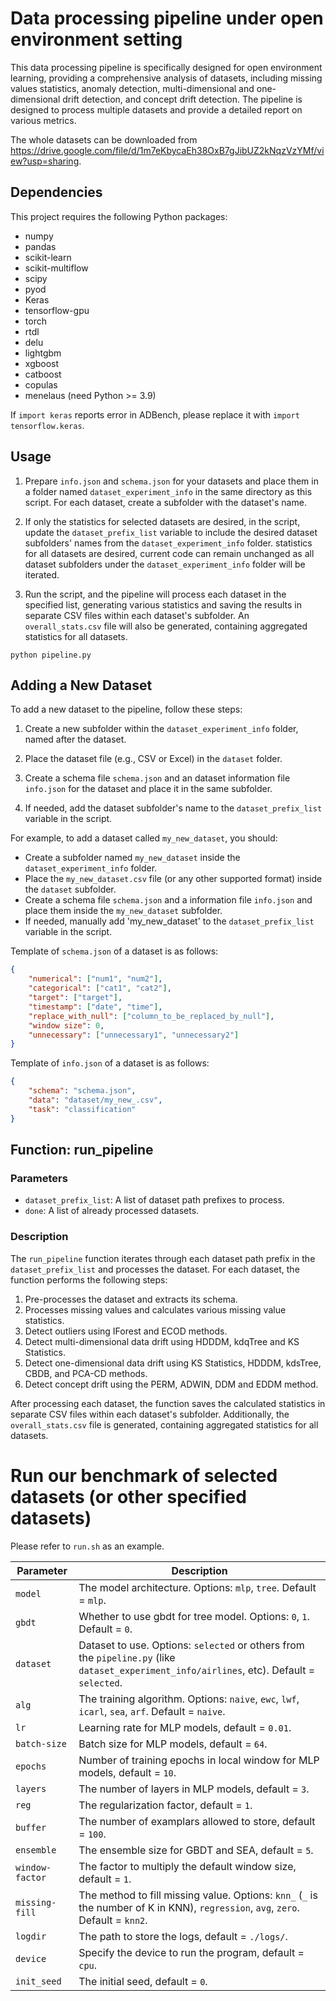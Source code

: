 # Data processing pipeline under open environment setting

This data processing pipeline is specifically designed for open environment learning, providing a comprehensive analysis of datasets, including missing values statistics, anomaly detection, multi-dimensional and one-dimensional drift detection, and concept drift detection. The pipeline is designed to process multiple datasets and provide a detailed report on various metrics.

The whole datasets can be downloaded from https://drive.google.com/file/d/1m7eKbycaEh38OxB7gJibUZ2kNqzVzYMf/view?usp=sharing. 

## Dependencies

This project requires the following Python packages:

- numpy
- pandas
- scikit-learn
- scikit-multiflow
- scipy
- pyod
- Keras
- tensorflow-gpu
- torch
- rtdl
- delu
- lightgbm
- xgboost
- catboost
- copulas
- menelaus (need Python >= 3.9)

If `import keras` reports error in ADBench, please replace it with `import tensorflow.keras`.


## Usage

1. Prepare `info.json` and `schema.json` for your datasets and place them in a folder named `dataset_experiment_info` in the same directory as this script. For each dataset, create a subfolder with the dataset's name.

2. If only the statistics for selected datasets are desired, in the script, update the `dataset_prefix_list` variable to include the desired dataset subfolders' names from the `dataset_experiment_info` folder. statistics for all datasets are desired, current code can remain unchanged as all dataset subfolders under the `dataset_experiment_info` folder will be iterated.

3. Run the script, and the pipeline will process each dataset in the specified list, generating various statistics and saving the results in separate CSV files within each dataset's subfolder. An `overall_stats.csv` file will also be generated, containing aggregated statistics for all datasets.


```
python pipeline.py
```

## Adding a New Dataset

To add a new dataset to the pipeline, follow these steps:

1. Create a new subfolder within the `dataset_experiment_info` folder, named after the dataset.
2. Place the dataset file (e.g., CSV or Excel) in the `dataset` folder.
3. Create a schema file `schema.json` and an dataset information file `info.json` for the dataset and place it in the same subfolder. 

4. If needed, add the dataset subfolder's name to the `dataset_prefix_list` variable in the script.

For example, to add a dataset called `my_new_dataset`, you should:

- Create a subfolder named `my_new_dataset` inside the `dataset_experiment_info` folder.
- Place the `my_new_dataset.csv` file (or any other supported format) inside the `dataset` subfolder.
- Create a schema file `schema.json` and a information file `info.json` and place them inside the `my_new_dataset` subfolder.
- If needed, manually add 'my_new_dataset' to the `dataset_prefix_list` variable in the script.

Template of `schema.json` of a dataset is as follows:
```json
{
    "numerical": ["num1", "num2"],
    "categorical": ["cat1", "cat2"],
    "target": ["target"],
    "timestamp": ["date", "time"],
    "replace_with_null": ["column_to_be_replaced_by_null"],
    "window size": 0,
    "unnecessary": ["unnecessary1", "unnecessary2"]
}
```

Template of `info.json` of a dataset is as follows:
```json
{
    "schema": "schema.json",
    "data": "dataset/my_new_.csv",
    "task": "classification"
}
```

## Function: run_pipeline

### Parameters

- `dataset_prefix_list`: A list of dataset path prefixes to process.
- `done`: A list of already processed datasets.

### Description

The `run_pipeline` function iterates through each dataset path prefix in the `dataset_prefix_list` and processes the dataset. For each dataset, the function performs the following steps:

1. Pre-processes the dataset and extracts its schema.
2. Processes missing values and calculates various missing value statistics.
3. Detect outliers using IForest and ECOD methods.
4. Detect multi-dimensional data drift using HDDDM, kdqTree and KS Statistics.
5. Detect one-dimensional data drift using KS Statistics, HDDDM, kdsTree, CBDB, and PCA-CD methods.
6. Detect concept drift using the PERM, ADWIN, DDM and EDDM method.

After processing each dataset, the function saves the calculated statistics in separate CSV files within each dataset's subfolder. Additionally, the `overall_stats.csv` file is generated, containing aggregated statistics for all datasets.


# Run our benchmark of selected datasets (or other specified datasets)

Please refer to `run.sh` as an example. 

| Parameter                      | Description                                 |
| ----------------------------- | ---------------------------------------- |
| `model` | The model architecture. Options: `mlp`, `tree`. Default = `mlp`. |
| `gbdt` | Whether to use gbdt for tree model. Options: `0`, `1`. Default = `0`. |
| `dataset` | Dataset to use. Options: `selected` or others from the `pipeline.py` (like `dataset_experiment_info/airlines`, etc). Default = `selected`. |
| `alg` | The training algorithm. Options: `naive`, `ewc`, `lwf`, `icarl`, `sea`, `arf`. Default = `naive`. |
| `lr` | Learning rate for MLP models, default = `0.01`. |
| `batch-size` | Batch size for MLP models, default = `64`. |
| `epochs` | Number of training epochs in local window for MLP models, default = `10`. |
| `layers` | The number of layers in MLP models, default = `3`. |
| `reg` | The regularization factor, default = `1`. |
| `buffer` | The number of examplars allowed to store, default = `100`. |
| `ensemble` | The ensemble size for GBDT and SEA, default = `5`. |
| `window-factor` | The factor to multiply the default window size, default = `1`. |
| `missing-fill` | The method to fill missing value. Options: `knn_` (`_` is the number of K in KNN), `regression`, `avg`, `zero`. Default = `knn2`. |
| `logdir` | The path to store the logs, default = `./logs/`. |
| `device` | Specify the device to run the program, default = `cpu`. |
| `init_seed` | The initial seed, default = `0`. |




